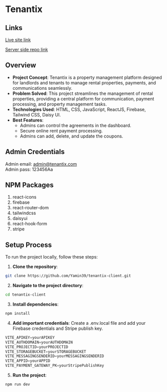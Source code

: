 # Tenantix

## Links
[Live site link](https://tenantix.web.app/)

[Server side repo link](https://github.com/Yamin39/tenantix-server)

## Overview

- **Project Concept**: Tenantix is a property management platform designed for landlords and tenants to manage rental properties, payments, and communications seamlessly.
- **Problem Solved**: This project streamlines the management of rental properties, providing a central platform for communication, payment processing, and property management tasks.
- **Technologies Used**: HTML, CSS, JavaScript, ReactJS, Firebase, Tailwind CSS, Daisy UI.
- **Best Features**:
  - Admins can control the agreements in the dashboard.
  - Secure online rent payment processing.
  - Admins can add, delete, and update the coupons.
 
## Admin Credentials
Admin email: admin@tenantix.com <br />
Admin pass: 123456Aa

## NPM Packages
1. react-icons </br>  
2. firebase </br>  
3. react-router-dom </br>  
4. tailwindcss </br>  
5. daisyui </br>  
6. react-hook-form </br>  
7. stripe </br> 

## Setup Process

To run the project locally, follow these steps:

1. **Clone the repository**:
```bash
git clone https://github.com/Yamin39/tenantix-client.git
```

2. **Navigate to the project directory**:
```bash
cd tenantix-client
```

3. **Install dependencies**:
```bash
npm install
```

4. **Add important credentials**: Create a .env.local file and add your Firebase credentials and Stripe publish key.
```javascript
VITE_APIKEY=yourAPIKEY
VITE_AUTHDOMAIN=yourAUTHDOMAIN
VITE_PROJECTID=yourPROJECTID
VITE_STORAGEBUCKET=yourSTORAGEBUCKET
VITE_MESSAGINGSENDERID=yourMESSAGINGSENDERID
VITE_APPID=yourAPPID
VITE_PAYMENT_GATEWAY_PK=yourStripePublishKey
```

5. **Run the project**:
```bash
npm run dev
```
